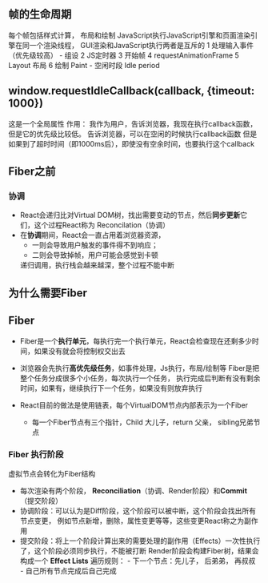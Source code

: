## 帧的生命周期
每个帧包括样式计算， 布局和绘制
JavaScript执行JavaScript引擎和页面渲染引擎在同一个渲染线程， GUI渲染和JavaScript执行两者是互斥的
    1 处理输入事件（优先级较高）
        - 组设
    2 JS定时器
    3 开始帧
    4 requestAnimationFrame
    5 Layout 布局
    6 绘制 Paint
    - 空闲时段 Idle period
## window.requestIdleCallback(callback, {timeout: 1000})
这是一个全局属性
作用：
    我作为用户，告诉浏览器，我现在执行callback函数，但是它的优先级比较低。
    告诉浏览器，可以在空闲的时候执行callback函数
    但是如果到了超时时间（即1000ms后），即使没有空余时间，也要执行这个callback
## Fiber之前
### 协调
- React会递归比对Virtual DOM树，找出需要变动的节点，然后**同步更新**它们，这个过程React称为 Reconcilation（协调）
- 在**协调**期间，React会一直占用着浏览器资源，
    - 一则会导致用户触发的事件得不到响应；
    - 二则会导致掉帧，用户可能会感觉到卡顿
    <!-- 一个虚拟DOM 就是一个链表的节点，相当于最小单元 -->
    递归调用，执行栈会越来越深，整个过程不能中断
## 为什么需要Fiber
<!-- 这种调度方式叫做合作式调度，需要浏览器相信用户写的代码，
但是如果用户或者说客户端写代码的时候或者执行时间超过给的剩余时间，浏览器没有办法
所以一个虚拟DOM的更新超过16ms，也会卡的
 -->
## Fiber
- Fiber是一个**执行单元**，每执行完一个执行单元，React会检查现在还剩多少时间，如果没有就会将控制权交出去
- 浏览器会先执行**高优先级任务**，如事件处理，Js执行，布局/绘制等
Fiber是把整个任务分成很多个小任务，每次执行一个任务，
执行完成后判断有没有剩余时间，如果有，继续执行下一个任务，如果没有则放弃执行

- React目前的做法是使用链表，每个VirtualDOM节点内部表示为一个Fiber
    - 每一个Fiber节点有三个指针，Child 大儿子，return 父亲， sibling兄弟节点
### Fiber 执行阶段
虚拟节点会转化为Fiber结构
- 每次渲染有两个阶段， **Reconciliation**（协调、Render阶段）和**Commit**（提交阶段）
- 协调阶段：可以认为是Diff阶段，这个阶段可以被中断，这个阶段会找出所有节点变更，
    例如节点新增，删除，属性变更等等，这些变更React称之为副作用
- 提交阶段：将上一个阶段计算出来的需要处理的副作用（Effects）一次性执行了，这个阶段必须同步执行，不能被打断
Render阶段会构建Fiber树，结果会构成一个 **Effect Lists**
遍历规则： - 下一个节点：先儿子， 后弟弟， 再叔叔
         - 自己所有节点完成后自己完成